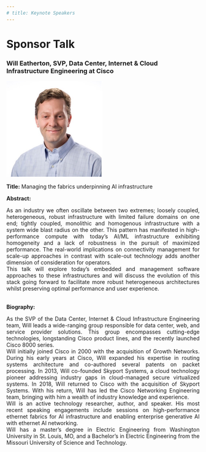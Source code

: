 ```yaml
---
# title: Keynote Speakers
---
```

# Sponsor Talk

### Will Eatherton, SVP, Data Center, Internet & Cloud Infrastructure Engineering at Cisco

<img src="/assets/img/cisco-will.jpg" style="width:auto; height:250px;">

**Title:** Managing the fabrics underpinning AI infrastructure

**Abstract:** 
<div style="text-align: justify; text-indent: 0em;">
As an industry we often oscillate between two extremes; loosely coupled, heterogeneous, robust infrastructure with limited failure domains on one end; tightly coupled, monolithic and homogenous infrastructure with a system wide blast radius on the other. This pattern has manifested in high-performance compute with today’s AI/ML infrastructure exhibiting homogeneity and a lack of robustness in the pursuit of maximized performance. The real-world implications on connectivity management for scale-up approaches in contrast with scale-out technology adds another dimension of consideration for operators.
<br>
This talk will explore today’s embedded and management software approaches to these infrastructures and will discuss the evolution of this stack going forward to facilitate more robust heterogeneous architectures whilst preserving optimal performance and user experience. 
</div>
<br>

**Biography:** 
<div style="text-align: justify; text-indent: 0em;">
As the SVP of the Data Center, Internet & Cloud Infrastructure Engineering team, Will leads a wide-ranging group responsible for data center, web, and service provider solutions. This group encompasses cutting-edge technologies, longstanding Cisco product lines, and the recently launched Cisco 8000 series.
<br>
Will initially joined Cisco in 2000 with the acquisition of Growth Networks. During his early years at Cisco, Will expanded his expertise in routing systems architecture and co-authored several patents on packet processing. In 2013, Will co-founded Skyport Systems, a cloud technology pioneer addressing industry gaps in cloud-managed secure virtualized systems. In 2018, Will returned to Cisco with the acquisition of Skyport Systems. With his return, Will has led the Cisco Networking Engineering team, bringing with him a wealth of industry knowledge and experience.
<br>
Will is an active technology researcher, author, and speaker. His most recent speaking engagements include sessions on high-performance ethernet fabrics for AI infrastructure and enabling enterprise generative AI with ethernet AI networking.
<br>
Will has a master’s degree in Electric Engineering from Washington University in St. Louis, MO, and a Bachelor’s in Electric Engineering from the Missouri University of Science and Technology.
</div>

